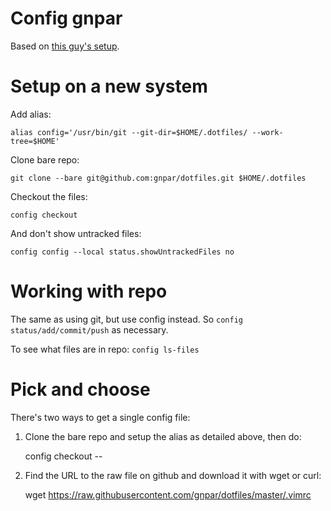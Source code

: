 # Config gnpar

Based on [this guy's setup](https://news.ycombinator.com/item?id=11071754).

# Setup on a new system

Add alias:

    alias config='/usr/bin/git --git-dir=$HOME/.dotfiles/ --work-tree=$HOME'

Clone bare repo:

    git clone --bare git@github.com:gnpar/dotfiles.git $HOME/.dotfiles

Checkout the files:

    config checkout

And don't show untracked files:

    config config --local status.showUntrackedFiles no

# Working with repo

The same as using git, but use config instead. So `config status/add/commit/push` as necessary.

To see what files are in repo: `config ls-files`

# Pick and choose

There's two ways to get a single config file:

1. Clone the bare repo and setup the alias as detailed above, then do:

      config checkout -- <file>

2. Find the URL to the raw file on github and download it with wget or curl:

      wget https://raw.githubusercontent.com/gnpar/dotfiles/master/.vimrc

